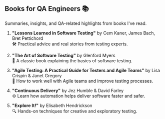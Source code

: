 ## Books for QA Engineers 📚
Summaries, insights, and QA-related highlights from books I've read.

1. **"Lessons Learned in Software Testing"** by Cem Kaner, James Bach, Bret Pettichord  
   🛠️ Practical advice and real stories from testing experts.

2. **"The Art of Software Testing"** by Glenford Myers  
   📖 A classic book explaining the basics of software testing.

3. **"Agile Testing: A Practical Guide for Testers and Agile Teams"** by Lisa Crispin & Janet Gregory  
   🚀 How to work well with Agile teams and improve testing processes.

4. **"Continuous Delivery"** by Jez Humble & David Farley  
   ⚙️ Learn how automation helps deliver software faster and safer.

5. **"Explore It!"** by Elisabeth Hendrickson  
   🔍 Hands-on techniques for creative and exploratory testing.
